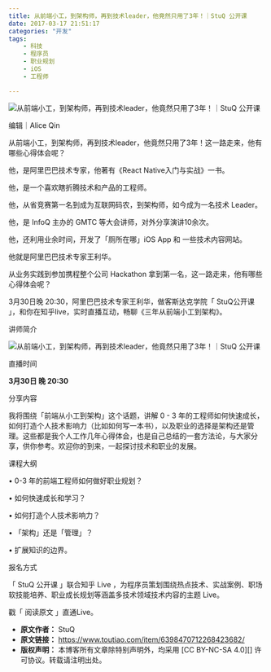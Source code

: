 ```yaml
---
title: 从前端小工，到架构师，再到技术leader，他竟然只用了3年！｜StuQ 公开课
date: 2017-03-17 21:51:17
categories: "开发"
tags:
	- 科技
	- 程序员
	- 职业规划
	- iOS
	- 工程师

---
```


![从前端小工，到架构师，再到技术leader，他竟然只用了3年！｜StuQ 公开课][leader_3_StuQ]

编辑｜Alice Qin

从前端小工，到架构师，再到技术leader，他竟然只用了3年！这一路走来，他有哪些心得体会呢？

他，是阿里巴巴技术专家，他著有《React Native入门与实战》一书。

他，是一个喜欢瞎折腾技术和产品的工程师。

他，从省竞赛第一名到成为互联网码农，到架构师，如今成为一名技术 Leader。

他，是 InfoQ 主办的 GMTC 等大会讲师，对外分享演讲10余次。

他，还利用业余时间，开发了「厕所在哪」iOS App 和 一些技术内容网站。

他就是阿里巴巴技术专家王利华。

从业务实践到参加携程整个公司 Hackathon 拿到第一名，这一路走来，他有哪些心得体会呢？

3月30日晚 20:30，阿里巴巴技术专家王利华，做客斯达克学院「 StuQ公开课 」，和你在知乎live，实时直播互动，畅聊《三年从前端小工到架构》。

讲师简介

![从前端小工，到架构师，再到技术leader，他竟然只用了3年！｜StuQ 公开课][leader_3_StuQ 1]

直播时间

**3月30日 晚 20:30**

分享内容

我将围绕「前端从小工到架构」这个话题，讲解 0 - 3 年的工程师如何快速成长，如何打造个人技术影响力（比如如何写一本书），以及职业的选择是架构还是管理。这些都是我个人工作几年心得体会，也是自己总结的一套方法论，与大家分享，供你参考。欢迎你的到来，一起探讨技术和职业的发展。

课程大纲

• 0-3 年的前端工程师如何做好职业规划？

• 如何快速成长和学习？

• 如何打造个人技术影响力？

• 「架构」还是「管理」？

• 扩展知识的边界。

报名方式

「 StuQ 公开课 」联合知乎 Live ，为程序员策划围绕热点技术、实战案例、职场软技能培养、职业成长规划等涵盖多技术领域技术内容的主题 Live。

戳「 阅读原文 」直通Live。


[leader_3_StuQ]: /pro/os/crawler/EBER-I3QB-UFN3.jpg
[leader_3_StuQ 1]: /pro/os/crawler/JQUN-BEZB-F7NA.jpg
 *  **原文作者：** StuQ
 *  **原文链接：** https://www.toutiao.com/item/6398470712268423682/
 *  **版权声明：** 本博客所有文章除特别声明外，均采用 [CC BY-NC-SA 4.0][] 许可协议。转载请注明出处。